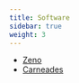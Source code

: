 ```yaml
---
title: Software
sidebar: true
weight: 3
---
```


- [Zeno](https://github.com/tfgordon/zeno)
- [Carneades](https://carneades.github.io/)

